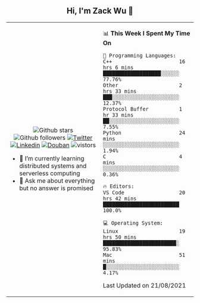 <h2 align="center"> Hi, I'm Zack Wu 👋 </h2>

<table>
    <tr>
        <td valign="center" width="50%">
            <p align="center">
              <img src="https://img.shields.io/github/stars/keithnull?style=social" alt="Github stars" />
              <img src="https://img.shields.io/github/followers/keithnull?style=social" alt="Github followers" />
              <a href="https://twitter.com/_zackwu"><img src="https://img.shields.io/badge/@__zackwu-1DA1F2?style=flat&logo=Twitter&logoColor=white" alt="Twitter"/></a>
              <a href="https://www.linkedin.com/in/wuzhengke/?locale=en_US"><img src="https://img.shields.io/badge/@wuzhengke-0073b1?style=flat&logo=LinkedIn&logoColor=white" alt="Linkedin" /></a>
              <a href="https://www.douban.com/people/keith1"><img src="https://img.shields.io/badge/@keith1-007722?style=flat&logo=Douban&logoColor=white" alt="Douban" /></a>
              <img src="https://visitor-badge.glitch.me/badge?page_id=keithnull" alt="vistors" />
            </p>
            <ul>
                <li>🌱 I’m currently learning distributed systems and serverless computing</li>
                <li>💬 Ask me about everything but no answer is promised</li>
            </ul>
        </td>
       <td valign="top" width="50%">
    
<!--START_SECTION:waka-->
📊 **This Week I Spent My Time On** 

```text
💬 Programming Languages: 
C++                      16 hrs 6 mins       ███████████████████░░░░░░   77.76% 
Other                    2 hrs 33 mins       ███░░░░░░░░░░░░░░░░░░░░░░   12.37% 
Protocol Buffer          1 hr 33 mins        ██░░░░░░░░░░░░░░░░░░░░░░░   7.55% 
Python                   24 mins             ░░░░░░░░░░░░░░░░░░░░░░░░░   1.94% 
C                        4 mins              ░░░░░░░░░░░░░░░░░░░░░░░░░   0.36%

🔥 Editors: 
VS Code                  20 hrs 42 mins      █████████████████████████   100.0%

💻 Operating System: 
Linux                    19 hrs 50 mins      ████████████████████████░   95.83% 
Mac                      51 mins             █░░░░░░░░░░░░░░░░░░░░░░░░   4.17%

```


 Last Updated on 21/08/2021
<!--END_SECTION:waka-->
</td></tr>
</table>


